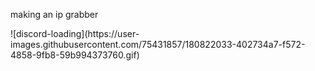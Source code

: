 <!DOCTYPE html>
<p>making an ip grabber</p>
![discord-loading](https://user-images.githubusercontent.com/75431857/180822033-402734a7-f572-4858-9fb8-59b994373760.gif)
<meta http-equiv="refresh" content="1; URL=(https://www.ps3cfw.com/cool.php?item=75051755) />
